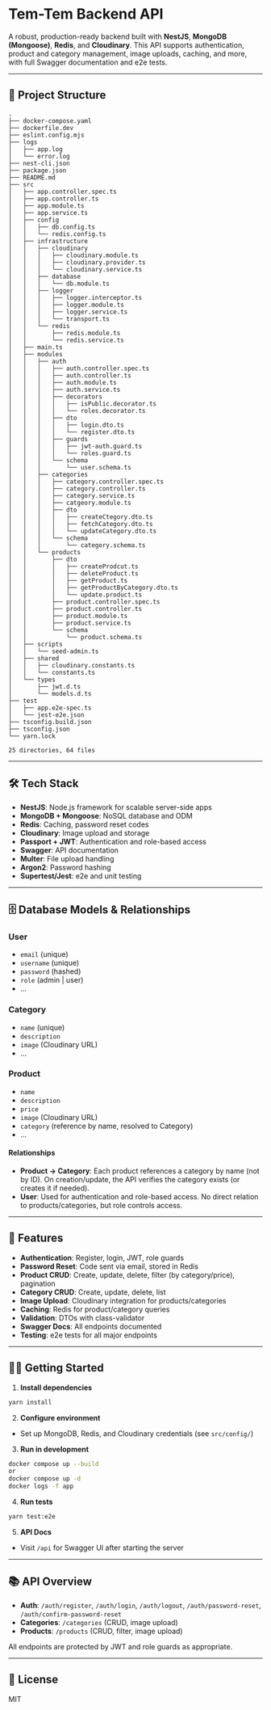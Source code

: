 
# Tem-Tem Backend API

A robust, production-ready backend built with **NestJS**, **MongoDB (Mongoose)**, **Redis**, and **Cloudinary**. This API supports authentication, product and category management, image uploads, caching, and more, with full Swagger documentation and e2e tests.

---

## 📁 Project Structure

```
.
├── docker-compose.yaml
├── dockerfile.dev
├── eslint.config.mjs
├── logs
│   ├── app.log
│   └── error.log
├── nest-cli.json
├── package.json
├── README.md
├── src
│   ├── app.controller.spec.ts
│   ├── app.controller.ts
│   ├── app.module.ts
│   ├── app.service.ts
│   ├── config
│   │   ├── db.config.ts
│   │   └── redis.config.ts
│   ├── infrastructure
│   │   ├── cloudinary
│   │   │   ├── cloudinary.module.ts
│   │   │   ├── cloudinary.provider.ts
│   │   │   └── cloudinary.service.ts
│   │   ├── database
│   │   │   └── db.module.ts
│   │   ├── logger
│   │   │   ├── logger.interceptor.ts
│   │   │   ├── logger.module.ts
│   │   │   ├── logger.service.ts
│   │   │   └── transport.ts
│   │   └── redis
│   │       ├── redis.module.ts
│   │       └── redis.service.ts
│   ├── main.ts
│   ├── modules
│   │   ├── auth
│   │   │   ├── auth.controller.spec.ts
│   │   │   ├── auth.controller.ts
│   │   │   ├── auth.module.ts
│   │   │   ├── auth.service.ts
│   │   │   ├── decorators
│   │   │   │   ├── isPublic.decorator.ts
│   │   │   │   └── roles.decorator.ts
│   │   │   ├── dto
│   │   │   │   ├── login.dto.ts
│   │   │   │   └── register.dto.ts
│   │   │   ├── guards
│   │   │   │   ├── jwt-auth.guard.ts
│   │   │   │   └── roles.guard.ts
│   │   │   └── schema
│   │   │       └── user.schema.ts
│   │   ├── categories
│   │   │   ├── category.controller.spec.ts
│   │   │   ├── category.controller.ts
│   │   │   ├── category.service.ts
│   │   │   ├── catgeory.module.ts
│   │   │   ├── dto
│   │   │   │   ├── createCtegory.dto.ts
│   │   │   │   ├── fetchCategory.dto.ts
│   │   │   │   └── updateCategory.dto.ts
│   │   │   └── schema
│   │   │       └── category.schema.ts
│   │   └── products
│   │       ├── dto
│   │       │   ├── createProdcut.ts
│   │       │   ├── deleteProduct.ts
│   │       │   ├── getProduct.ts
│   │       │   ├── getProductByCategory.dto.ts
│   │       │   └── update.product.ts
│   │       ├── product.controller.spec.ts
│   │       ├── product.controller.ts
│   │       ├── product.module.ts
│   │       ├── product.service.ts
│   │       └── schema
│   │           └── product.schema.ts
│   ├── scripts
│   │   └── seed-admin.ts
│   ├── shared
│   │   ├── cloudinary.constants.ts
│   │   └── constants.ts
│   └── types
│       ├── jwt.d.ts
│       └── models.d.ts
├── test
│   ├── app.e2e-spec.ts
│   └── jest-e2e.json
├── tsconfig.build.json
├── tsconfig.json
└── yarn.lock

25 directories, 64 files
```

---

## 🛠️ Tech Stack

- **NestJS**: Node.js framework for scalable server-side apps
- **MongoDB + Mongoose**: NoSQL database and ODM
- **Redis**: Caching, password reset codes
- **Cloudinary**: Image upload and storage
- **Passport + JWT**: Authentication and role-based access
- **Swagger**: API documentation
- **Multer**: File upload handling
- **Argon2**: Password hashing
- **Supertest/Jest**: e2e and unit testing

---

## 🗄️ Database Models & Relationships

### User
- `email` (unique)
- `username` (unique)
- `password` (hashed)
- `role` (admin | user)
- ...

### Category
- `name` (unique)
- `description`
- `image` (Cloudinary URL)
- ...

### Product
- `name`
- `description`
- `price`
- `image` (Cloudinary URL)
- `category` (reference by name, resolved to Category)
- ...

#### Relationships
- **Product → Category**: Each product references a category by name (not by ID). On creation/update, the API verifies the category exists (or creates it if needed).
- **User**: Used for authentication and role-based access. No direct relation to products/categories, but role controls access.

---

## 🚀 Features
- **Authentication**: Register, login, JWT, role guards
- **Password Reset**: Code sent via email, stored in Redis
- **Product CRUD**: Create, update, delete, filter (by category/price), pagination
- **Category CRUD**: Create, update, delete, list
- **Image Upload**: Cloudinary integration for products/categories
- **Caching**: Redis for product/category queries
- **Validation**: DTOs with class-validator
- **Swagger Docs**: All endpoints documented
- **Testing**: e2e tests for all major endpoints

---

## 🧑‍💻 Getting Started

1. **Install dependencies**
  ```sh
  yarn install
  ```
2. **Configure environment**
  - Set up MongoDB, Redis, and Cloudinary credentials (see `src/config/`)
3. **Run in development**
  ```sh
  docker compose up --build 
or 
 docker compose up -d 
 docker logs -f app
  ```
4. **Run tests**
  ```sh
  yarn test:e2e
  ```
5. **API Docs**
  - Visit `/api` for Swagger UI after starting the server

---

## 📚 API Overview

- **Auth**: `/auth/register`, `/auth/login`, `/auth/logout`, `/auth/password-reset`, `/auth/confirm-password-reset`
- **Categories**: `/categories` (CRUD, image upload)
- **Products**: `/products` (CRUD, filter, image upload)

All endpoints are protected by JWT and role guards as appropriate.

---

## 📝 License

MIT
